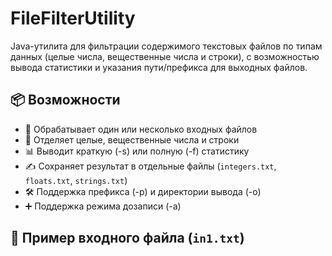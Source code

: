 # FileFilterUtility

Java-утилита для фильтрации содержимого текстовых файлов по типам данных (целые числа, вещественные числа и строки), с возможностью вывода статистики и указания пути/префикса для выходных файлов.

## 📦 Возможности

- 📁 Обрабатывает один или несколько входных файлов
- 🔢 Отделяет целые, вещественные числа и строки
- 📊 Выводит краткую (-s) или полную (-f) статистику
- ✍️ Сохраняет результат в отдельные файлы (`integers.txt`, `floats.txt`, `strings.txt`)
- 🛠 Поддержка префикса (-p) и директории вывода (-o)
- ➕ Поддержка режима дозаписи (-a)

## 🧩 Пример входного файла (`in1.txt`)

